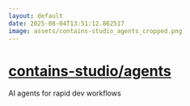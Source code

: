 ```yaml
---
layout: default
date: 2025-08-04T13:51:12.862517
image: assets/contains-studio_agents_cropped.png
---
```


# [contains-studio/agents](https://github.com/contains-studio/agents)

AI agents for rapid dev workflows
